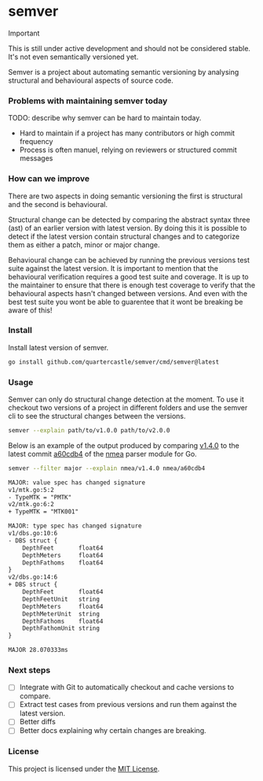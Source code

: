 # semver

> [!IMPORTANT]
> This is still under active development and should not be
> considered stable. It's not even semantically versioned yet.

Semver is a project about automating semantic versioning by analysing
structural and behavioural aspects of source code.

### Problems with maintaining semver today
TODO: describe why semver can be hard to maintain today.
- Hard to maintain if a project has many contributors or high commit frequency
- Process is often manuel, relying on reviewers or structured commit messages

### How can we improve
There are two aspects in doing semantic versioning the first is structural
and the second is behavioural.

Structural change can be detected by comparing the abstract syntax three (ast)
of an earlier version with latest version. By doing this it is possible to
detect if the latest version contain structural changes and to categorize
them as either a patch, minor or major change.

Behavioural change can be achieved by running the previous versions test suite
against the latest version. It is important to mention that
the behavioural verification requires a good test suite and coverage.
It is up to the maintainer to ensure that there is enough test
coverage to verify that the behavioural aspects hasn't changed between versions.
And even with the best test suite you wont be able to guarentee that it wont be
breaking be aware of this!

### Install
Install latest version of semver.
```sh
go install github.com/quartercastle/semver/cmd/semver@latest
```

### Usage
Semver can only do structural change detection at the moment. To use it checkout
two versions of a project in different folders and use the semver cli to see
the structural changes between the versions.
```sh
semver --explain path/to/v1.0.0 path/to/v2.0.0
```

Below is an example of the output produced by comparing [v1.4.0](https://github.com/adrianmo/go-nmea/releases/tag/v1.4.0) to the latest
commit [a60cdb4](https://github.com/adrianmo/go-nmea/commit/a60cdb4c706d731910788de3e609e367e8d78400) of the
[nmea](https://github.com/adrianmo/go-nmea) parser module for Go.

```sh
semver --filter major --explain nmea/v1.4.0 nmea/a60cdb4
```

```txt
MAJOR: value spec has changed signature
v1/mtk.go:5:2
- TypeMTK = "PMTK"
v2/mtk.go:6:2
+ TypeMTK = "MTK001"

MAJOR: type spec has changed signature
v1/dbs.go:10:6
- DBS struct {
	DepthFeet       float64
	DepthMeters     float64
	DepthFathoms    float64
}
v2/dbs.go:14:6
+ DBS struct {
	DepthFeet       float64
	DepthFeetUnit   string
	DepthMeters     float64
	DepthMeterUnit  string
	DepthFathoms    float64
	DepthFathomUnit string
}

MAJOR 28.070333ms
```

### Next steps
- [ ] Integrate with Git to automatically checkout and cache versions to compare.
- [ ] Extract test cases from previous versions and run them against the latest
      version.
- [ ] Better diffs
- [ ] Better docs explaining why certain changes are breaking.

### License
This project is licensed under the [MIT License](LICENSE).

